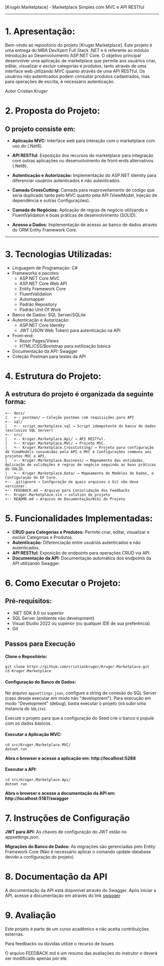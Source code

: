 
[Kruger.Marketplace] - Marketplace Simples com MVC e API RESTful

---

# 1. Apresentação:

Bem-vindo ao repositório do projeto [Kruger.Marketplace]. Este projeto é uma entrega do MBA DevXpert Full Stack .NET e é referente ao módulo Introdução ao Desenvolvimento ASP.NET Core. O objetivo principal desenvolver uma aplicação de marketplace que permite aos usuários criar, editar, visualizar e excluir categorias e produtos, tanto através de uma interface web utilizando MVC quanto através de uma API RESTful. Os usuários não autenticados podem consultar produtos cadastrados, mas para operações de escrita, é necessário autenticação.

Autor
Cristian Kruger


# 2. Proposta do Projeto:

## O projeto consiste em:

- **Aplicação MVC:** Interface web para interação com o marketplace com uso do (.Net8).

- **API RESTful:** Exposição dos recursos do marketplace para integração com outras aplicações ou desenvolvimento de front-ends alternativos (.Net8).

- **Autenticação e Autorização:** Implementação do ASP.NET Identity para diferenciar usuários autenticados e não autenticados.

- **Camada CrossCutting:** Camada para reaproveitamento de código que seria duplicado tanto pelo MVC quanto pela API (ViewModel, Injeção de dependência e outras Configurações).

- **Camada de Negócios:** Aplicação de regras de negócio utilizando o FluentValidation e boas práticas de desenvolvimento (SOLID).

- **Acesso a Dados:** Implementação de acesso ao banco de dados através do ORM Entity Framework Core.

---
# 3. Tecnologias Utilizadas:

- Linguagem de Programação: C#
- Frameworks e pacotes:
  - ASP.NET Core MVC
  - ASP.NET Core Web API
  - Entity Framework Core
  - FluentValidation
  - Automapper
  - Padrão Repository
  - Padrão Unit Of Work
- Banco de Dados: SQL Server/SQLite
- Autenticação e Autorização:
  - ASP.NET Core Identity
  - JWT (JSON Web Token) para autenticação na API
- Front-end:
  - Razor Pages/Views
  - HTML/CSS/Bootstrap para estilização básica
- Documentação da API: Swagger
- Coleção Postman para testes da API  

# 4. Estrutura do Projeto:
## A estrutura do projeto é organizada da seguinte forma:
```
+-- docs/
|   +-- postman/ → Coleção postman com requisições para API
+-- sql/ 
|   +-- script_marketplace.sql → Script idempotente do banco de dados (exclusivo SQL Server)
+-- src/
|   +-- Kruger.Marketplace.Api/ → API RESTful.
|   +-- Kruger.Marketplace.MVC/ → Projeto MVC.
|   +-- Kruger.Marketplace.CrossCutting/ → Projeto para configuração de ViewModels consumidas pela API e MVC e Configurações communs aos projetos MVC e API.
|   +-- Kruger.Marketplace.Business/ → Mapeamento das entidades, Aplicação de validações e regras de negócio seguindo as boas práticas do SOLID.
|   +-- Kruger.Marketplace.Data/ → Mapeamento de Modelos de Dados, e Configuração do EF Core.
+-- .gitignore → Confguração de quais arquivos o Git não deve versionar.
+-- FEEDBACK.md → Arquivo para Consolidação dos Feedbacks
+-- Kruger.Marketplace.sln → solution do projeto
+-- README.md → Arquivo de Documentação/Wiki do Projeto
```

# 5. Funcionalidades Implementadas:

- **CRUD para Categorias e Produtos:** Permite criar, editar, visualizar e excluir Categorias e Produtos.
- **Autenticação:** Diferenciação entre usuários autenticados e não autenticados.
- **API RESTful:** Exposição de endpoints para operações CRUD via API.
- **Documentação da API:** Documentação automática dos endpoints da API utilizando Swagger.

# 6. Como Executar o Projeto:

## Pré-requisitos:

- .NET SDK 8.0 ou superior
- SQL Server (ambiente não development)
- Visual Studio 2022 ou superior (ou qualquer IDE de sua preferência)
- Git

## Passos para Execução
#### Clone o Repositório:
```
git clone https://github.com/cristiankruger/Kruger.Marketplace.git
cd Kruger.Marketplace
``` 

#### Configuração do Banco de Dados:
  
No arquivo `appsettings.json`, configure a string de conexão do SQL Server (caso deseje executar em modo não "development"). Para execução em modo "Development" (debug), basta executar o projeto (irá subir uma instancia do `SQLite`).

Execute o projeto para que a configuração do Seed crie o banco e popule com os dados básicos.

#### Executar a Aplicação MVC:

```
cd src/Kruger.Marketplace.MVC/
dotnet run
```
**Abra o browser e acesse a aplicação em: http://localhost:5288**

#### Executar a API:
```
cd src/Kruger.Marketplace.Api/
dotnet run
```
**Abra o browser e acesse a documentação da API em: http://localhost:5187/swagger**
  
# 7. Instruções de Configuração

**JWT para API:** As chaves de configuração do JWT estão no appsettings.json.

**Migrações do Banco de Dados:** As migrações são gerenciadas pelo Entity Framework Core (Não é necessário aplicar o comando update-database devido a configuração do projeto)

# 8. Documentação da API

A documentação da API está disponível através do Swagger. Após iniciar a API, acesse a documentação em através do link [swagger](http://localhost:5187/swagger)

# 9. Avaliação

Este projeto é parte de um curso acadêmico e não aceita contribuições externas.

Para feedbacks ou dúvidas utilize o recurso de Issues

O arquivo FEEDBACK.md é um resumo das avaliações do instrutor e deverá ser modificado apenas por ele.